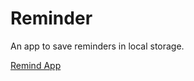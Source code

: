 # Reminder
An app to save reminders in local storage.


[Remind App](https://qasimy123.github.io/reminder)

